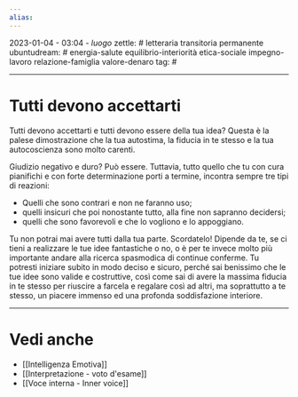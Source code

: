 ```yaml
---
alias: 
---
```

2023-01-04 - 03:04 - *luogo*
zettle: # letteraria transitoria permanente
ubuntudream: # energia-salute equilibrio-interiorità etica-sociale impegno-lavoro relazione-famiglia valore-denaro 
tag: #

---
# Tutti devono accettarti
Tutti devono accettarti e tutti devono essere della tua idea?
Questa è la palese dimostrazione che la tua autostima, la fiducia in te stesso e la tua autocoscienza sono molto carenti. 

Giudizio negativo e duro? Può essere. Tuttavia, tutto quello che tu con cura pianifichi e con forte determinazione porti a termine, incontra sempre tre tipi di reazioni:
- Quelli che sono contrari e non ne faranno uso;
- quelli insicuri che poi nonostante tutto, alla fine non sapranno decidersi; 
- quelli che sono favorevoli e che lo vogliono e lo appoggiano.

Tu non potrai mai avere tutti dalla tua parte. Scordatelo! Dipende da te, se ci tieni a realizzare le tue idee fantastiche o no, o è per te invece molto più importante andare alla ricerca spasmodica di continue conferme. Tu potresti iniziare subito in modo deciso e sicuro, perché sai benissimo che le tue idee sono valide e costruttive, così come sai di avere la massima fiducia in te stesso per riuscire a farcela e regalare così ad altri, ma soprattutto a te stesso, un piacere immenso ed una profonda soddisfazione interiore.



---
# Vedi anche
- [[Intelligenza Emotiva]]
- [[Interpretazione - voto d'esame]]
- [[Voce interna - Inner voice]]
